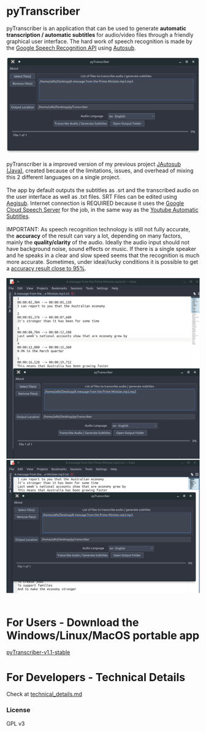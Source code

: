 # pyTranscriber

pyTranscriber is an application that can be used to generate <b>automatic transcription / automatic subtitles </b> for audio/video files through a friendly graphical user interface. The hard work of speech recognition is made by the <a href="https://cloud.google.com/speech/">Google Speech Recognition API</a> using <a href="https://github.com/agermanidis/autosub">Autosub</a>.
<br>
<br>
![pyTranscriber1](doc/screenshot3.png?raw=true "pyTranscriber")
<br>
<br>
pyTranscriber is a improved version of my previous project <a href="https://github.com/raryelcostasouza/JAutosub">JAutosub (Java)</a>, created because of the limitations, issues, and overhead of mixing this 2 different languages on a single project.
<br>
<br>
The app by default outputs the subtitles as .srt and the transcribed audio on the user interface as well  as .txt files. SRT Files can be edited using <a href="http://www.aegisub.org/">Aegisub</a>.
Internet connection is REQUIRED because it uses the <a href="https://cloud.google.com/speech/">Google Cloud Speech Server</a> for the job, in the same way as the <a href="https://support.google.com/youtube/answer/6373554?hl=en">Youtube Automatic Subtitles</a>.
<br>
<br>
IMPORTANT: As speech recognition technology is still not fully accurate, the <b>accuracy</b> of the result can vary a lot, depending on many factors, mainly the <b>quality/clarity</b> of the audio. Ideally the audio input should not have background noise, sound effects or music. If there is a single speaker and he speaks in a clear and slow speed seems that the recognition is much more accurate. Sometimes, under ideal/lucky conditions it is possible to get a <a href="https://medium.com/@mlockrey/youtube-s-incredible-95-accuracy-rate-on-auto-generated-captions-b059924765d5">accuracy result close to 95%</a>.
<br>
<br>
![pyTranscriber2](doc/screenshot2.png?raw=true "pyTranscriber")
![pyTranscriber3](doc/screenshot1.png?raw=true "pyTranscriber")
<br>
<br>
<h1>For Users - Download the Windows/Linux/MacOS portable app</h1>
<a href="https://github.com/raryelcostasouza/pyTranscriber/releases/tag/v1.1-stable"> pyTranscriber-v1.1-stable</a>

<h1>For Developers - Technical Details</h1>
Check at <a href="https://github.com/raryelcostasouza/pyTranscriber/blob/master/doc/technical_details.md">technical_details.md<a>

### License

GPL v3
